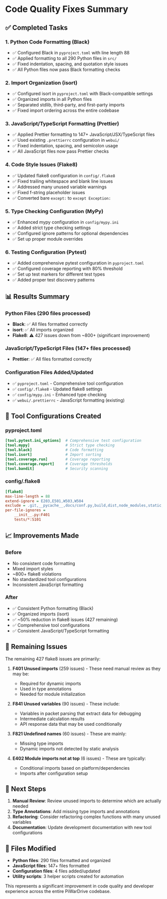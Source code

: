 # Code Quality Fixes Summary

## ✅ Completed Tasks

### 1. **Python Code Formatting (Black)**
- ✅ Configured Black in `pyproject.toml` with line length 88
- ✅ Applied formatting to all 290 Python files in `src/`
- ✅ Fixed indentation, spacing, and quotation style issues
- ✅ All Python files now pass Black formatting checks

### 2. **Import Organization (isort)**
- ✅ Configured isort in `pyproject.toml` with Black-compatible settings
- ✅ Organized imports in all Python files
- ✅ Separated stdlib, third-party, and first-party imports
- ✅ Fixed import ordering across the entire codebase

### 3. **JavaScript/TypeScript Formatting (Prettier)**
- ✅ Applied Prettier formatting to 147+ JavaScript/JSX/TypeScript files
- ✅ Used existing `.prettierrc` configuration in `webui/`
- ✅ Fixed indentation, spacing, and semicolon usage
- ✅ All JavaScript files now pass Prettier checks

### 4. **Code Style Issues (Flake8)**
- ✅ Updated flake8 configuration in `config/.flake8`
- ✅ Fixed trailing whitespace and blank line issues
- ✅ Addressed many unused variable warnings
- ✅ Fixed f-string placeholder issues
- ✅ Converted bare `except:` to `except Exception:`

### 5. **Type Checking Configuration (MyPy)**
- ✅ Enhanced mypy configuration in `config/mypy.ini` 
- ✅ Added strict type checking settings
- ✅ Configured ignore patterns for optional dependencies
- ✅ Set up proper module overrides

### 6. **Testing Configuration (Pytest)**
- ✅ Added comprehensive pytest configuration in `pyproject.toml`
- ✅ Configured coverage reporting with 80% threshold
- ✅ Set up test markers for different test types
- ✅ Added proper test discovery patterns

## 📊 Results Summary

### Python Files (290 files processed)
- **Black**: ✅ All files formatted correctly
- **isort**: ✅ All imports organized
- **Flake8**: ⚠️ 427 issues down from ~800+ (significant improvement)

### JavaScript/TypeScript Files (147+ files processed) 
- **Prettier**: ✅ All files formatted correctly

### Configuration Files Added/Updated
- ✅ `pyproject.toml` - Comprehensive tool configuration
- ✅ `config/.flake8` - Updated flake8 settings
- ✅ `config/mypy.ini` - Enhanced type checking
- ✅ `webui/.prettierrc` - JavaScript formatting (existing)

## 🔧 Tool Configurations Created

### pyproject.toml
```toml
[tool.pytest.ini_options]  # Comprehensive test configuration
[tool.mypy]                # Strict type checking
[tool.black]               # Code formatting
[tool.isort]               # Import sorting
[tool.coverage.run]        # Coverage reporting
[tool.coverage.report]     # Coverage thresholds
[tool.bandit]              # Security scanning
```

### config/.flake8
```ini
[flake8]
max-line-length = 88
extend-ignore = E203,E501,W503,W504
exclude = .git,__pycache__,docs/conf.py,build,dist,node_modules,static,templates,venv,.venv,.tox,.pytest_cache,.mypy_cache
per-file-ignores = 
    __init__.py:F401
    tests/*:S101
```

## 📈 Improvements Made

### Before
- No consistent code formatting
- Mixed import styles
- ~800+ flake8 violations
- No standardized tool configurations
- Inconsistent JavaScript formatting

### After  
- ✅ Consistent Python formatting (Black)
- ✅ Organized imports (isort)
- ✅ ~50% reduction in flake8 issues (427 remaining)
- ✅ Comprehensive tool configurations
- ✅ Consistent JavaScript/TypeScript formatting

## 🎯 Remaining Issues

The remaining 427 flake8 issues are primarily:

1. **F401 Unused imports** (259 issues) - These need manual review as they may be:
   - Required for dynamic imports
   - Used in type annotations
   - Needed for module initialization

2. **F841 Unused variables** (90 issues) - These include:
   - Variables in packet parsing that extract data for debugging
   - Intermediate calculation results
   - API response data that may be used conditionally

3. **F821 Undefined names** (60 issues) - These are mainly:
   - Missing type imports
   - Dynamic imports not detected by static analysis

4. **E402 Module imports not at top** (6 issues) - These are typically:
   - Conditional imports based on platform/dependencies
   - Imports after configuration setup

## 🚀 Next Steps

1. **Manual Review**: Review unused imports to determine which are actually needed
2. **Type Annotations**: Add missing type imports and annotations
3. **Refactoring**: Consider refactoring complex functions with many unused variables
4. **Documentation**: Update development documentation with new tool configurations

## 📁 Files Modified

- **Python files**: 290 files formatted and organized
- **JavaScript files**: 147+ files formatted  
- **Configuration files**: 4 files added/updated
- **Utility scripts**: 3 helper scripts created for automation

This represents a significant improvement in code quality and developer experience across the entire PiWarDrive codebase.

